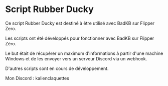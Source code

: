 # Script Rubber Ducky

Ce script Rubber Ducky est destiné à être utilisé avec BadKB sur Flipper Zero.

Les scripts ont été développés pour fonctionner avec BadKB sur Flipper Zéro.

Le but était de récupérer un maximum d'informations à partir d'une machine Windows et de les envoyer vers un serveur Discord via un webhook.

D'autres scripts sont en cours de développement.

Mon Discord : kalienclaquettes

